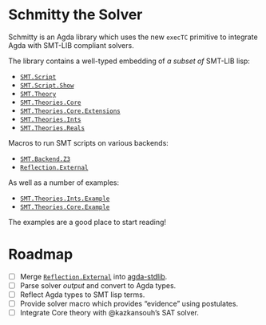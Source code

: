# Schmitty the Solver

Schmitty is an Agda library which uses the new `execTC` primitive to integrate Agda with SMT-LIB compliant solvers.

The library contains a well-typed embedding of *a subset of* SMT-LIB lisp:

- [`SMT.Script`][SMT.Script]
- [`SMT.Script.Show`][SMT.Script.Show]
- [`SMT.Theory`][SMT.Theory]
- [`SMT.Theories.Core`][SMT.Theories.Core]
- [`SMT.Theories.Core.Extensions`][SMT.Theories.Core.Extensions]
- [`SMT.Theories.Ints`][SMT.Theories.Ints]
- [`SMT.Theories.Reals`][SMT.Theories.Reals]

Macros to run SMT scripts on various backends:

- [`SMT.Backend.Z3`][SMT.Backend.Z3]
- [`Reflection.External`][Reflection.External]

As well as a number of examples:

- [`SMT.Theories.Ints.Example`][SMT.Theories.Ints.Example]
- [`SMT.Theories.Core.Example`][SMT.Theories.Core.Example]

The examples are a good place to start reading!

# Roadmap

- [ ] Merge [`Reflection.External`][Reflection.External] into [agda-stdlib][agda-stdlib].
- [ ] Parse solver *output* and convert to Agda types.
- [ ] Reflect Agda types to SMT lisp terms.
- [ ] Provide solver macro which provides “evidence” using postulates.
- [ ] Integrate Core theory with @kazkansouh’s SAT solver.

[SMT.Theory]: https://wenkokke.github.io/schmitty/SMT.Theory.html
[SMT.Theories.Core]: https://wenkokke.github.io/schmitty/SMT.Theories.Core.html
[SMT.Theories.Core.Extensions]: https://wenkokke.github.io/schmitty/SMT.Theories.Core.Extensions.html
[SMT.Theories.Core.Example]: https://wenkokke.github.io/schmitty/SMT.Theories.Core.Example.html
[SMT.Theories.Ints]: https://wenkokke.github.io/schmitty/SMT.Theories.Ints.html
[SMT.Theories.Ints.Example]: https://wenkokke.github.io/schmitty/SMT.Theories.Ints.Example.html
[SMT.Theories.Reals]: https://wenkokke.github.io/schmitty/SMT.Theories.Reals.html
[SMT.Script]: https://wenkokke.github.io/schmitty/SMT.Script.html
[SMT.Script.Show]: https://wenkokke.github.io/schmitty/SMT.Script.Show.html
[SMT.Backend.Z3]: https://wenkokke.github.io/schmitty/SMT.Backend.Z3.html
[Reflection.External]: https://wenkokke.github.io/schmitty/Reflection.External.html
[agda-stdlib]: https://github.com/agda/agda-stdlib
